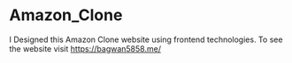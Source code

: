 # Amazon_Clone
I Designed this Amazon Clone website using frontend technologies. To see the website visit https://bagwan5858.me/
